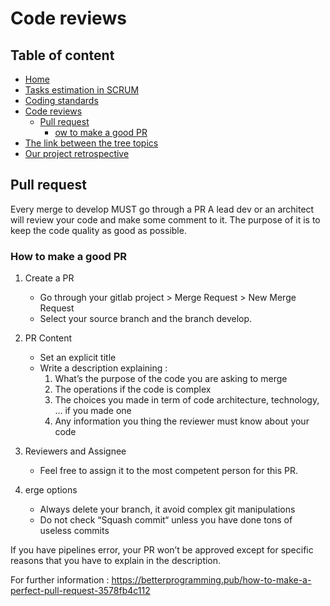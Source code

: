 # Code reviews

## Table of content
* [Home](/README.md)
* [Tasks estimation in SCRUM](/readme-content/tasks-estimation.md)
* [Coding standards](/readme-content/coding-standards.md)
* [Code reviews](/readme-content/code-reviews.md)
    * [Pull request](#pull-request)
        * [ow to make a good PR](#how-to-make-a-good-pr)
* [The link between the tree topics](/readme-content/topics-link.md)
* [Our project retrospective](/readme-content/project-retrospective.md)


## Pull request

Every merge to develop MUST go through a PR
A lead dev or an architect will review your code and make some comment to it.
The purpose of it is to keep the code quality as good as possible.

### How to make a good PR

1. Create a PR
    *  Go through your gitlab project > Merge Request > New Merge Request
    * Select your source branch and the branch develop.

2. PR Content
    * Set an explicit title
    * Write a description explaining :
        1. What’s the purpose of the code you are asking to merge
        2. The operations if the code is complex
        3. The choices you made in term of code architecture, technology, … if you made one
        4. Any information you thing the reviewer must know about your code

3. Reviewers and Assignee
    * Feel free to assign it to the most competent person for this PR.

4. erge options
    * Always delete your branch, it avoid complex git manipulations
    * Do not check “Squash commit“ unless you have done tons of useless commits

If you have pipelines error, your PR won’t be approved except for specific reasons that you have to explain in the description.

For further information : https://betterprogramming.pub/how-to-make-a-perfect-pull-request-3578fb4c112
